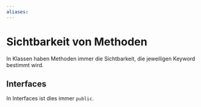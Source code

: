 ```yaml
---
aliases: 
---
```

# Sichtbarkeit von Methoden
In Klassen haben Methoden immer die Sichtbarkeit, die jeweiligen Keyword bestimmt wird.

## Interfaces
In Interfaces ist dies immer `public`.